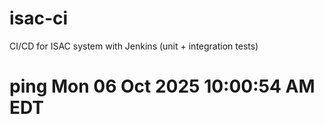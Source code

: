 # isac-ci
CI/CD for ISAC system with Jenkins (unit + integration tests)
# ping Mon 06 Oct 2025 10:00:54 AM EDT
